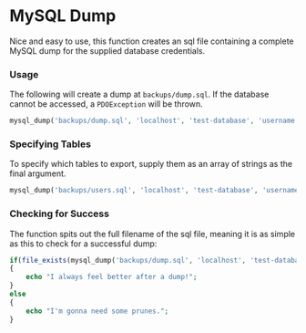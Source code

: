 # MySQL Dump
Nice and easy to use, this function creates an sql file containing a complete MySQL dump for the supplied database credentials.

### Usage
The following will create a dump at `backups/dump.sql`. If the database cannot be accessed, a `PDOException` will be thrown.
```php
mysql_dump('backups/dump.sql', 'localhost', 'test-database', 'username', 'password');
```

### Specifying Tables
To specify which tables to export, supply them as an array of strings as the final argument.
```php
mysql_dump('backups/users.sql', 'localhost', 'test-database', 'username', 'password', array('users'));
```

### Checking for Success
The function spits out the full filename of the sql file, meaning it is as simple as this to check for a successful dump:
```php
if(file_exists(mysql_dump('backups/dump.sql', 'localhost', 'test-database', 'username', 'password')))
{
    echo "I always feel better after a dump!";
}
else
{
    echo "I'm gonna need some prunes.";
}
```
